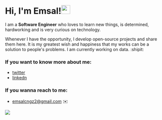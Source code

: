  # Hi, I'm Emsal!<img src="https://github.com/TheDudeThatCode/TheDudeThatCode/blob/master/Assets/Hi.gif" width="29px">
<!--
**emsalcengiz/emsalcengiz** is a ✨ _special_ ✨ repository because its `README.md` (this file) appears on your GitHub profile.

Here are some ideas to get you started:

- 🔭 I’m currently working on ...
- 🌱 I’m currently learning ...
- 👯 I’m looking to collaborate on ...
- 🤔 I’m looking for help with ...
- 💬 Ask me about ...
- 📫 How to reach me: ...
- 😄 Pronouns: ...
- ⚡ Fun fact: ...
--> 

 I am a **Software Engineer** who loves to learn new things, is determined, hardworking and is very curious on technology.
 
 Whenever I have the opportunity, I develop open-source projects and share them here.
 It is my greatest wish and happiness that my works can be a solution to people's problems. I am currently working  on data.  :shipit:
 
 ### If you want to know more about me:

* [twitter ](https://https://twitter.com/emsalcngz)
* [linkedn](https://tr.linkedin.com/in/emsalcengiz)
 
 
 ### If you wanna reach to me:

* [emsalcngz2@gmail.com](mailto:emsalcngz2@gmail.com) :envelope: 

<p align="justify">
 <a href='https://findmentor.network/peer/cagatay-cali'>
 <img src="https://img.shields.io/badge/Find%20Mentor-I'm%20a%20mentee-blueviolet">
  <a/>
 </p>
